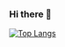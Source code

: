 ### Hi there 👋


[![Top Langs](https://github-readme-stats.vercel.app/api/top-langs/?username=moazMohsen)](https://github.com/anuraghazra/github-readme-stats)


<!--
**moazMohsen/moazMohsen** is a ✨ _special_ ✨ repository because its `README.md` (this file) appears on your GitHub profile.

Here are some ideas to get you started:

- 🔭 I’m currently working on ...
- 🌱 I’m currently learning ...
- 👯 I’m looking to collaborate on ...
- 🤔 I’m looking for help with ...
- 💬 Ask me about ...
- 📫 How to reach me: ...
- 😄 Pronouns: ...
- ⚡ Fun fact: ...
-->
